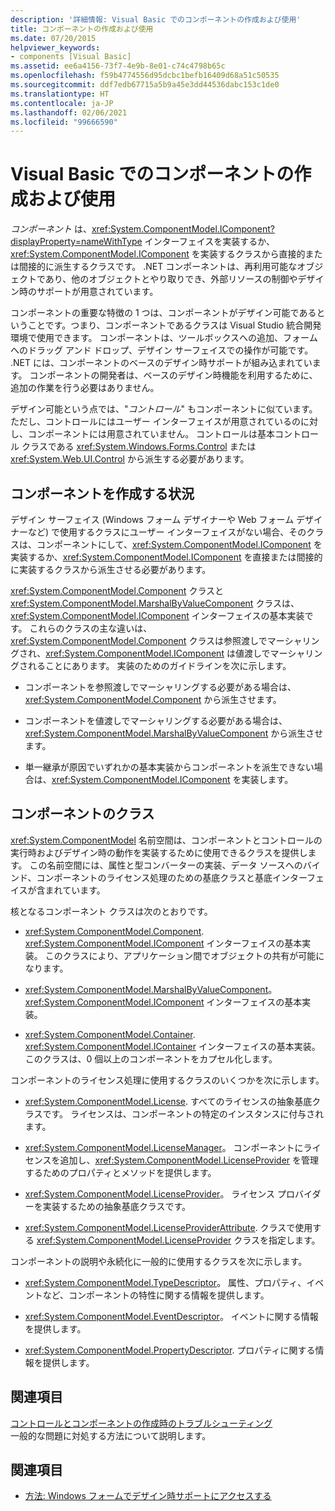 ```yaml
---
description: '詳細情報: Visual Basic でのコンポーネントの作成および使用'
title: コンポーネントの作成および使用
ms.date: 07/20/2015
helpviewer_keywords:
- components [Visual Basic]
ms.assetid: ee6a4156-73f7-4e9b-8e01-c74c4798b65c
ms.openlocfilehash: f59b4774556d95dcbc1befb16409d68a51c50535
ms.sourcegitcommit: ddf7edb67715a5b9a45e3dd44536dabc153c1de0
ms.translationtype: HT
ms.contentlocale: ja-JP
ms.lasthandoff: 02/06/2021
ms.locfileid: "99666590"
---
```

# <a name="creating-and-using-components-in-visual-basic"></a>Visual Basic でのコンポーネントの作成および使用

*コンポーネント* は、<xref:System.ComponentModel.IComponent?displayProperty=nameWithType> インターフェイスを実装するか、<xref:System.ComponentModel.IComponent> を実装するクラスから直接的または間接的に派生するクラスです。 .NET コンポーネントは、再利用可能なオブジェクトであり、他のオブジェクトとやり取りでき、外部リソースの制御やデザイン時のサポートが用意されています。  
  
 コンポーネントの重要な特徴の 1 つは、コンポーネントがデザイン可能であるということです。つまり、コンポーネントであるクラスは Visual Studio 統合開発環境で使用できます。 コンポーネントは、ツールボックスへの追加、フォームへのドラッグ アンド ドロップ、デザイン サーフェイスでの操作が可能です。 .NET には、コンポーネントのベースのデザイン時サポートが組み込まれています。 コンポーネントの開発者は、ベースのデザイン時機能を利用するために、追加の作業を行う必要はありません。  
  
 デザイン可能という点では、"*コントロール*" もコンポーネントに似ています。 ただし、コントロールにはユーザー インターフェイスが用意されているのに対し、コンポーネントには用意されていません。 コントロールは基本コントロール クラスである <xref:System.Windows.Forms.Control> または <xref:System.Web.UI.Control> から派生する必要があります。  
  
## <a name="when-to-create-a-component"></a>コンポーネントを作成する状況  

 デザイン サーフェイス (Windows フォーム デザイナーや Web フォーム デザイナーなど) で使用するクラスにユーザー インターフェイスがない場合、そのクラスは、コンポーネントにして、<xref:System.ComponentModel.IComponent> を実装するか、<xref:System.ComponentModel.IComponent> を直接または間接的に実装するクラスから派生させる必要があります。  
  
 <xref:System.ComponentModel.Component> クラスと <xref:System.ComponentModel.MarshalByValueComponent> クラスは、<xref:System.ComponentModel.IComponent> インターフェイスの基本実装です。 これらのクラスの主な違いは、<xref:System.ComponentModel.Component> クラスは参照渡しでマーシャリングされ、<xref:System.ComponentModel.IComponent> は値渡しでマーシャリングされることにあります。 実装のためのガイドラインを次に示します。  
  
- コンポーネントを参照渡しでマーシャリングする必要がある場合は、<xref:System.ComponentModel.Component> から派生させます。  
  
- コンポーネントを値渡しでマーシャリングする必要がある場合は、<xref:System.ComponentModel.MarshalByValueComponent> から派生させます。  
  
- 単一継承が原因でいずれかの基本実装からコンポーネントを派生できない場合は、<xref:System.ComponentModel.IComponent> を実装します。  
  
## <a name="component-classes"></a>コンポーネントのクラス  

 <xref:System.ComponentModel> 名前空間は、コンポーネントとコントロールの実行時およびデザイン時の動作を実装するために使用できるクラスを提供します。 この名前空間には、属性と型コンバーターの実装、データ ソースへのバインド、コンポーネントのライセンス処理のための基底クラスと基底インターフェイスが含まれています。  
  
 核となるコンポーネント クラスは次のとおりです。  
  
- <xref:System.ComponentModel.Component>. <xref:System.ComponentModel.IComponent> インターフェイスの基本実装。 このクラスにより、アプリケーション間でオブジェクトの共有が可能になります。  
  
- <xref:System.ComponentModel.MarshalByValueComponent>。 <xref:System.ComponentModel.IComponent> インターフェイスの基本実装。  
  
- <xref:System.ComponentModel.Container>. <xref:System.ComponentModel.IContainer> インターフェイスの基本実装。 このクラスは、0 個以上のコンポーネントをカプセル化します。  
  
 コンポーネントのライセンス処理に使用するクラスのいくつかを次に示します。  
  
- <xref:System.ComponentModel.License>. すべてのライセンスの抽象基底クラスです。 ライセンスは、コンポーネントの特定のインスタンスに付与されます。  
  
- <xref:System.ComponentModel.LicenseManager>。 コンポーネントにライセンスを追加し、<xref:System.ComponentModel.LicenseProvider> を管理するためのプロパティとメソッドを提供します。  
  
- <xref:System.ComponentModel.LicenseProvider>。 ライセンス プロバイダーを実装するための抽象基底クラスです。  
  
- <xref:System.ComponentModel.LicenseProviderAttribute>. クラスで使用する <xref:System.ComponentModel.LicenseProvider> クラスを指定します。  
  
 コンポーネントの説明や永続化に一般的に使用するクラスを次に示します。  
  
- <xref:System.ComponentModel.TypeDescriptor>。 属性、プロパティ、イベントなど、コンポーネントの特性に関する情報を提供します。  
  
- <xref:System.ComponentModel.EventDescriptor>。 イベントに関する情報を提供します。  
  
- <xref:System.ComponentModel.PropertyDescriptor>. プロパティに関する情報を提供します。  
  
## <a name="related-sections"></a>関連項目  

 [コントロールとコンポーネントの作成時のトラブルシューティング](/dotnet/desktop/winforms/controls/troubleshooting-control-and-component-authoring)  
 一般的な問題に対処する方法について説明します。  
  
## <a name="see-also"></a>関連項目

- [方法: Windows フォームでデザイン時サポートにアクセスする](/dotnet/desktop/winforms/controls/developing-windows-forms-controls-at-design-time)
